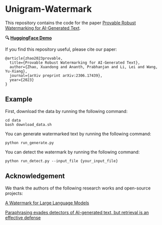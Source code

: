 # Unigram-Watermark

This repository contains the code for the paper [Provable Robust Watermarking for AI-Generated Text](https://arxiv.org/abs/2306.17439).

**🔍 [HuggingFace Demo](https://huggingface.co/spaces/Xuandong/Unigram-Watermark)**

If you find this repository useful, please cite our paper:

```
@article{zhao2023provable,
  title={Provable Robust Watermarking for AI-Generated Text},
  author={Zhao, Xuandong and Ananth, Prabhanjan and Li, Lei and Wang, Yu-Xiang},
  journal={arXiv preprint arXiv:2306.17439},
  year={2023}
}
```

## Example

First, download the data by running the following command:

```
cd data
bash download_data.sh
```

You can generate watermarked text by running the following command:

```
python run_generate.py
```

You can detect the watermark by running the following command:

```
python run_detect.py --input_file {your_input_file}
```



## Acknowledgement

We thank the authors of the following research works and open-source projects:

[A Watermark for Large Language Models](https://github.com/jwkirchenbauer/lm-watermarking)

[Paraphrasing evades detectors of AI-generated text, but retrieval is an effective defense](https://github.com/martiansideofthemoon/ai-detection-paraphrases)
